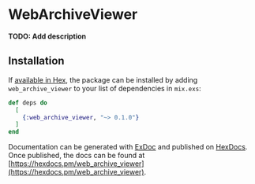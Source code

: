 # WebArchiveViewer

**TODO: Add description**

## Installation

If [available in Hex](https://hex.pm/docs/publish), the package can be installed
by adding `web_archive_viewer` to your list of dependencies in `mix.exs`:

```elixir
def deps do
  [
    {:web_archive_viewer, "~> 0.1.0"}
  ]
end
```

Documentation can be generated with [ExDoc](https://github.com/elixir-lang/ex_doc)
and published on [HexDocs](https://hexdocs.pm). Once published, the docs can
be found at [https://hexdocs.pm/web_archive_viewer](https://hexdocs.pm/web_archive_viewer).

